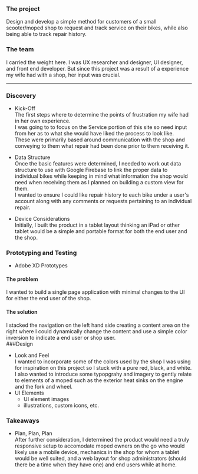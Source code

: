 ### The project  
Design and develop a simple method for customers of a small scooter/moped shop to request and track service on their bikes, while also being able to track repair history.
					
### The team  
I carried the weight here. I was UX researcher and designer, UI designer, and front end developer. But since this project was a result of a experience my wife had with a shop, her input was crucial.
					
---
### Discovery
- Kick-Off  
	The first steps where to determine the points of frustration my wife had in her own experience.  
	I was going to to focus on the Service portion of this site so need input from her as to what she would have liked the process to look like.  
		These were primarily based around communication with the shop and conveying to them what repair had been done prior to them receiving it.
						
- Data Structure  
	Once the basic features were determined, I needed to work out data structure to use with Google Firebase to link the proper data to individual bikes while keeping in mind what information the shop would need when receiving them as I planned on building a custom view for them.  
	I wanted to ensure I could like repair history to each bike under a user's account along with any comments or requests pertaining to an individual repair.  
	
- Device Considerations  
	Initially, I built the product in a tablet layout thinking an iPad or other tablet would be a simple and portable format for both the end user and the shop.	
											
### Prototyping and Testing  
- Adobe XD Prototypes  
#### The problem  
I wanted to build a single page application with minimal changes to the UI for either the end user of the shop.  
#### The solution  
I stacked the navigation on the left hand side creating a content area on the right where I could dynamically change the content and use a simple color inversion to indicate a end user or shop user.  
###Design  
- Look and Feel  
	I wanted to incorporate some of the colors used by the shop I was using for inspiration on this project so I stuck with a pure red, black, and white.  
	I also wanted to introduce some typopgrahy and imagery to gently relate to elements of a moped such as the exterior heat sinks on the engine and the fork and wheel.
- UI Elements
	- UI element images
	- illustrations, custom icons, etc.  
### Takeaways  
- Plan, Plan, Plan  
	After further consideration, I determined the product would need a truly responsive setup to accomodate moped owners on the go who would likely use a mobile device, mechanics in the shop for whom a tablet would be well suited, and a web layout for shop administrators (should there be a time when they have one) and end users while at home.
						